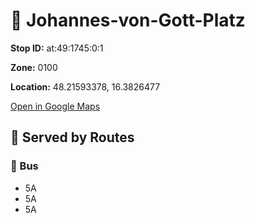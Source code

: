 # 🚉 Johannes-von-Gott-Platz


**Stop ID:** at:49:1745:0:1

**Zone:** 0100

**Location:** 48.21593378, 16.3826477

[Open in Google Maps](https://www.google.com/maps?q=48.21593378,16.3826477)

## 🚆 Served by Routes

### 🚌 Bus
- 5A
- 5A
- 5A